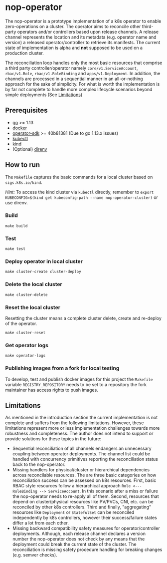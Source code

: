 # nop-operator

The nop-operator is a prototype implementation of a k8s operator to enable zero-operations on a cluster. The operator aims to reconcile other third-party operators and/or controllers based upon release channels. A release channel represents the location and its metadata (e.g. operator name and version) a released operator/controller to retrieve its manifests. The current state of implementation is alpha and **not** supposed to be used on a production cluster.

The reconciliation loop handles only the most basic resources that comprise a third party controller/operator namely `core/v1.ServiceAccount`, `rbac/v1.Role`, `rbac/v1.RoleBinding` and `apps/v1.Deployment`. In addition, the channels are processed in a sequential manner in an all-or-nothing approach for the sake of simplicity. For what is worth the implementation is by far not complete to handle more complex lifecycle scenarios beyond simple deployments (See [Limitations](#Limitations))

## Prerequisites

- [go](https://golang.org/) >= 1.13
- [docker](https://www.docker.com/)
- [operator-sdk](https://github.com/operator-framework/operator-sdk/commit/40b81381884a6c5536a8f97505b7ed680690fb81) >= 40b81381 (Due to go 1.13.x issues)
- [kubectl](https://kubernetes.io/docs/tasks/tools/install-kubectl/)
- [kind](https://github.com/kubernetes-sigs/kind)
- (Optional) [direnv](https://direnv.net/)

## How to run

The `Makefile` captures the basic commands for a local cluster based on `sigs.k8s.io/kind`.

*Hint:* To access the kind cluster via `kubectl` directly, remember to `export KUBECONFIG=$(kind get kubeconfig-path --name nop-operator-cluster)` or use direnv.

### Build

``` shell
make build
```

### Test

``` shell
make test
```

### Deploy operator in local cluster

``` shell
make cluster-create cluster-deploy
```

### Delete the local cluster

``` shell
make cluster-delete
```

### Reset the local cluster

Resetting the cluster means a complete cluster delete, create and re-deploy of the operator.

``` shell
make cluster-reset
```

### Get operator logs

``` shell
make operator-logs
```

### Publishing images from a fork for local testing

To develop, test and publish docker images for this project the `Makefile` variable `REGISTRY_REPOSITORY` needs to be set to a repository the fork maintainer has access rights to push images.

## Limitations

As mentioned in the introduction section the current implementation is not complete and suffers from the following limitations. However, these limitations represent more or less implementation challenges towards more robustness and completeness. The author does not intend to support or provide solutions for these topics in the future:
- Sequential reconciliation of all channels endangers an unnecessary coupling between operator deployments. The channel list could be handled with concurrency primitives reporting the reconciliation status back to the nop-operator.
- Missing handlers for physical/cluster or hierarchical dependencies across reconcilable resources. The are three basic categories on how reconciliation success can be assessed on k8s resources. First, basic RBAC style resources follow a hierarchical approach `Role <--- RoleBinding --> ServiceAccount`. In this scenario after a miss or failure the nop-operator needs to re-apply all of them. Second, resources that depend on cluster/physical resources like PV/PVCs, CNI, etc. can be reconciled by other k8s controllers. Third and finally, "aggregating" resources like `Deployment` or `StatefulSet` can be reconciled independently by k8s controllers, however their success/failure states differ a lot from each other.
- Missing backward compatibility safety measures for operator/controller deployments. Although, each release channel declares a version number the nop-operator does not check by any means that the deployment could break the current state of the cluster. The reconciliation is missing safety procedure handling for breaking changes (e.g. semver checks).
